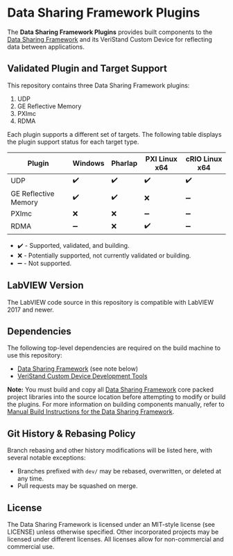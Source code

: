 # Data Sharing Framework Plugins
The **Data Sharing Framework Plugins** provides built components to the [Data Sharing Framework](https://github.com/ni/niveristand-data-sharing-framework-custom-device) and its VeriStand Custom Device for reflecting data between applications.

## Validated Plugin and Target Support
This repository contains three Data Sharing Framework plugins:
1. UDP
1. GE Reflective Memory
1. PXImc
1. RDMA

Each plugin supports a different set of targets. The following table displays the plugin support status for each target type.

|Plugin|Windows|Pharlap|PXI Linux x64|cRIO Linux x64|
|---|---|---|---|---|
|UDP|:heavy_check_mark:|:heavy_check_mark:|:heavy_check_mark:|:heavy_check_mark:|
|GE Reflective Memory|:heavy_check_mark:|:heavy_check_mark:|:x:|:heavy_minus_sign:|
|PXImc|:x:|:x:|:heavy_minus_sign:|:heavy_minus_sign:|
|RDMA|:heavy_minus_sign:|:x:|:heavy_check_mark:|:heavy_minus_sign:|

- :heavy_check_mark: - Supported, validated, and building.
- :x: - Potentially supported, not currently validated or building.
- :heavy_minus_sign: - Not supported.

[comment]: # (GitHub emoji support is documented here: https://gist.github.com/rxaviers/7360908)

## LabVIEW Version
The LabVIEW code source in this repository is compatible with LabVIEW 2017 and newer.

## Dependencies
The following top-level dependencies are required on the build machine to use this repository:

- [Data Sharing Framework](https://github.com/ni/niveristand-data-sharing-framework-custom-device) (see note below)
- [VeriStand Custom Device Development Tools](https://github.com/ni/niveristand-custom-device-development-tools)

**Note:** You must build and copy all [Data Sharing Framework](https://github.com/ni/niveristand-data-sharing-framework-custom-device) core packed project libraries into the source location before attempting to modify or build the plugins. For more information on building components manually, refer to [Manual Build Instructions for the Data Sharing Framework](https://github.com/ni/niveristand-data-sharing-framework-custom-device/blob/master/Docs/Manual%20Build%20Instructions.md).

## Git History & Rebasing Policy
Branch rebasing and other history modifications will be listed here, with several notable exceptions:
- Branches prefixed with `dev/` may be rebased, overwritten, or deleted at any time.
- Pull requests may be squashed on merge.

## License
The Data Sharing Framework is licensed under an MIT-style license (see LICENSE) unless otherwise specified. Other incorporated projects may be licensed under different licenses. All licenses allow for non-commercial and commercial use.
